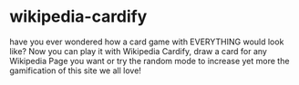 # wikipedia-cardify

have you ever wondered how a card game with EVERYTHING would look like? Now you can play it with Wikipedia Cardify, draw a card for any Wikipedia Page you want or try the random mode to increase yet more the gamification of this site we all love!
